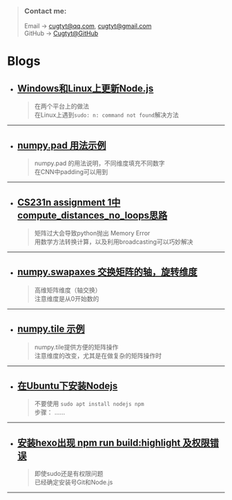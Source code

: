 > ### Contact me:  
> Email -> <cugtyt@qq.com>, <cugtyt@gmail.com>  
> GitHub -> [Cugtyt@GitHub](https://github.com/Cugtyt)

# **Blogs**

- ## [**Windows和Linux上更新Node.js**](https://cugtyt.github.io/blog/201711030917)
    > 在两个平台上的做法    
    > 在Linux上遇到`sudo: n: command not found`解决方法  

---

- ## [**numpy.pad 用法示例**](https://cugtyt.github.io/blog/201711022006)
    > numpy.pad 的用法说明，不同维度填充不同数字    
    > 在CNN中padding可以用到

---

- ## [**CS231n assignment 1中compute_distances_no_loops思路**](https://cugtyt.github.io/blog/201710281645)
    > 矩阵过大会导致python抛出 Memory Error    
    > 用数学方法转换计算，以及利用broadcasting可以巧妙解决

---

- ## [**numpy.swapaxes 交换矩阵的轴，旋转维度**](https://cugtyt.github.io/blog/201710281314)
    > 高维矩阵维度（轴交换）   
    > 注意维度是从0开始数的

---

- ## [**numpy.tile 示例**](https://cugtyt.github.io/blog/201710281230)
    > numpy.tile提供方便的矩阵操作   
    > 注意维度的改变，尤其是在做复杂的矩阵操作时

---

- ## [**在Ubuntu下安装Nodejs**](https://cugtyt.github.io/blog/201710251850)
    > 不要使用 ```sudo apt install nodejs npm```   
    > 步骤： ......
    
---

- ## [**安装hexo出现 npm run build:highlight 及权限错误**](https://cugtyt.github.io/blog/201710251851)
    > 即使sudo还是有权限问题  
    > 已经确定安装号Git和Node.js

---
